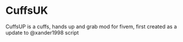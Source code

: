 # CuffsUK
CuffsUP is a cuffs, hands up and grab mod for fivem, first created as a update to @xander1998 script
